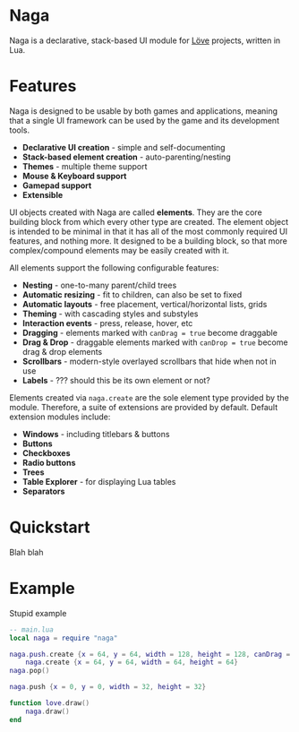 # Naga
Naga is a declarative, stack-based UI module for [Löve][love] projects, written in Lua.

# Features
Naga is designed to be usable by both games and applications, meaning that a single UI framework can be used by the game and its development tools.

* **Declarative UI creation** - simple and self-documenting
* **Stack-based element creation** - auto-parenting/nesting
* **Themes** - multiple theme support
* **Mouse & Keyboard support**
* **Gamepad support**
* **Extensible**

UI objects created with Naga are called **elements**. They are the core building block from which every other type are created.
The element object is intended to be minimal in that it has all of the most commonly required UI features, and nothing more. It designed to be a
building block, so that more complex/compound elements may be easily created with it.

All elements support the following configurable features:

* **Nesting** - one-to-many parent/child trees
* **Automatic resizing** - fit to children, can also be set to fixed
* **Automatic layouts** - free placement, vertical/horizontal lists, grids
* **Theming** - with cascading styles and substyles
* **Interaction events** - press, release, hover, etc
* **Dragging** - elements marked with `canDrag = true` become draggable
* **Drag & Drop** - draggable elements marked with `canDrop = true` become drag & drop elements
* **Scrollbars** - modern-style overlayed scrollbars that hide when not in use
* **Labels** - ??? should this be its own element or not?

Elements created via `naga.create` are the sole element type provided by the module. Therefore, a suite of extensions are provided by default.
Default extension modules include:

* **Windows** - including titlebars & buttons
* **Buttons**
* **Checkboxes**
* **Radio buttons**
* **Trees**
* **Table Explorer** - for displaying Lua tables
* **Separators**

# Quickstart
Blah blah

# Example
Stupid example
```lua
-- main.lua
local naga = require "naga"

naga.push.create {x = 64, y = 64, width = 128, height = 128, canDrag = true}
	naga.create {x = 64, y = 64, width = 64, height = 64}
naga.pop()

naga.push {x = 0, y = 0, width = 32, height = 32}

function love.draw()
	naga.draw()
end
```

[love]: https://www.love2d.org/